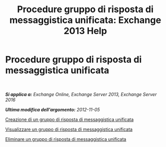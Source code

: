 ﻿---
title: 'Procedure gruppo di risposta di messaggistica unificata: Exchange 2013 Help'
TOCTitle: Procedure gruppo di risposta di messaggistica unificata
ms:assetid: 4251c24a-9616-4923-92da-ed783aa8d802
ms:mtpsurl: https://technet.microsoft.com/it-it/library/JJ851063(v=EXCHG.150)
ms:contentKeyID: 50555576
ms.date: 05/22/2018
mtps_version: v=EXCHG.150
ms.translationtype: MT
---

# Procedure gruppo di risposta di messaggistica unificata

 

_**Si applica a:** Exchange Online, Exchange Server 2013, Exchange Server 2016_

_**Ultima modifica dell'argomento:** 2012-11-05_

[Creazione di un gruppo di risposta di messaggistica unificata](create-a-um-hunt-group-exchange-2013-help.md)

[Visualizzare un gruppo di risposta di messaggistica unificata](view-a-um-hunt-group-exchange-2013-help.md)

[Eliminare un gruppo di risposta di messaggistica unificata](delete-a-um-hunt-group-exchange-2013-help.md)

